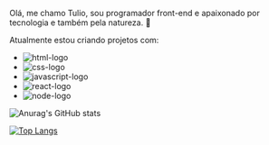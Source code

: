 

Olá, me chamo Tulio, sou programador front-end e apaixonado por tecnologia e também pela natureza. :leaves:

Atualmente estou criando projetos com:
 - <img src="https://img.shields.io/badge/HTML5-E34F26?style=for-the-badge&logo=html5&logoColor=white" alt="html-logo">
 - <img src="https://img.shields.io/badge/CSS3-1572B6?style=for-the-badge&logo=css3&logoColor=white" alt="css-logo">
 - <img src="https://img.shields.io/badge/JavaScript-323330?style=for-the-badge&logo=javascript&logoColor=F7DF1E" alt="javascript-logo">
 - <img src="https://img.shields.io/badge/React-20232A?style=for-the-badge&logo=react&logoColor=61DAFB" alt="react-logo"> 
 - <img src="https://img.shields.io/badge/Node.js-43853D?style=for-the-badge&logo=node.js&logoColor=white" alt="node-logo"> 

![Anurag's GitHub stats](https://github-readme-stats.vercel.app/api?username=TulioFarias&show_icons=true&theme=tokyonight)


[![Top Langs](https://github-readme-stats.vercel.app/api/top-langs/?username=TulioFarias&layout=compact)](https://github.com/anuraghazra/github-readme-stats)




<!--
**TulioFarias/TulioFarias** is a ✨ _special_ ✨ repository because its `README.md` (this file) appears on your GitHub profile.

Here are some ideas to get you started:

- 🔭 I’m currently working on ...
- 🌱 I’m currently learning ...
- 👯 I’m looking to collaborate on ...
- 🤔 I’m looking for help with ...
- 💬 Ask me about ...
- 📫 How to reach me: ...
- 😄 Pronouns: ...
- ⚡ Fun fact: ...
-->
